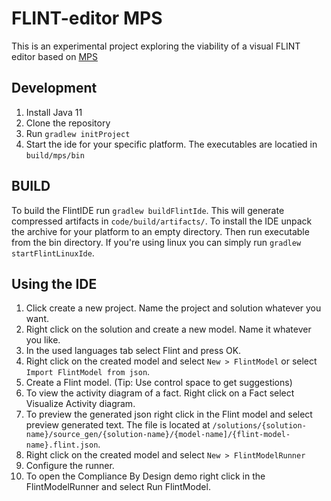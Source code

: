 # FLINT-editor MPS

This is an experimental project exploring the viability of a visual FLINT editor based on [MPS](https://www.jetbrains.com/mps/)
## Development
1. Install Java 11
2. Clone the repository
3. Run `gradlew initProject`
4. Start the ide for your specific platform. The executables are locatied in `build/mps/bin`

## BUILD
To build the FlintIDE run `gradlew buildFlintIde`. This will generate compressed artifacts in `code/build/artifacts/`.
To install the IDE unpack the archive for your platform to an empty directory.
Then run executable from the bin directory. If you're using linux you can simply run `gradlew startFlintLinuxIde`.

## Using the IDE
1. Click create a new project. Name the project and solution whatever you want.
2. Right click on the solution and create a new model. Name it whatever you like.
3. In the used languages tab select Flint and press OK.
4. Right click on the created model and select `New > FlintModel` or select `Import FlintModel from json`.
5. Create a Flint model. (Tip: Use control space to get suggestions)
6. To view the activity diagram of a fact. Right click on a Fact select Visualize Activity diagram.
7. To preview the generated json right click in the Flint model and select preview generated text. The file is located at `/solutions/{solution-name}/source_gen/{solution-name}/{model-name]/{flint-model-name}.flint.json`.
8. Right click on the created model and select `New > FlintModelRunner`
9. Configure the runner.
9. To open the Compliance By Design demo right click in the FlintModelRunner and select Run FlintModel.

